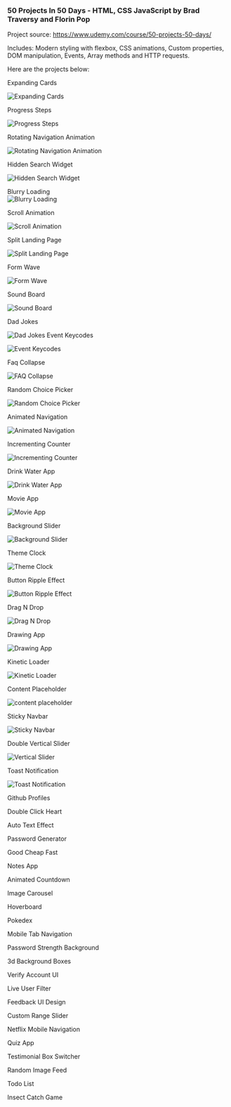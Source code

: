 ### **50 Projects In 50 Days - HTML, CSS JavaScript by Brad Traversy and Florin Pop**

Project source: https://www.udemy.com/course/50-projects-50-days/

Includes: Modern styling with flexbox, CSS animations, Custom properties, DOM manipulation, Events, Array methods and HTTP requests.

Here are the projects below:

Expanding Cards

![Expanding Cards](screenshots/project1.png)

Progress Steps

![Progress Steps](screenshots/project2.png)

Rotating Navigation Animation

![Rotating Navigation Animation](screenshots/project3.png)

Hidden Search Widget

![Hidden Search Widget](screenshots/project4.png)

Blurry Loading
<br>
![Blurry Loading](screenshots/project5.png)
<br>

Scroll Animation

![Scroll Animation](screenshots/project6.png)
<br>

Split Landing Page

![Split Landing Page](screenshots/project7.png)

Form Wave

![Form Wave](screenshots/project8.png)


Sound Board  

![Sound Board](screenshots/project9.png)  

Dad Jokes  

![Dad Jokes](screenshots/project10.png)
Event Keycodes

![Event Keycodes](screenshots/project11.png)

Faq Collapse

![FAQ Collapse](screenshots/project12.png)

Random Choice Picker

![Random Choice Picker](screenshots/project13.png)

Animated Navigation

![Animated Navigation](screenshots/project14.png)

Incrementing Counter

![Incrementing Counter](screenshots/project15.png)

Drink Water App

![Drink Water App](screenshots/project16.png)

Movie App

![Movie App](screenshots/project17.png)

Background Slider

![Background Slider](screenshots/project18.png)

Theme Clock

![Theme Clock](screenshots/project19.png)

Button Ripple Effect

![Button Ripple Effect](screenshots/project20.png)

Drag N Drop

![Drag N Drop](screenshots/project21.png)

Drawing App

![Drawing App](screenshots/project22.png)

Kinetic Loader

![Kinetic Loader](screenshots/project23.png)

Content Placeholder

![content placeholder](screenshots/project24.png)

Sticky Navbar

![Sticky Navbar](screenshots/project25.png)

Double Vertical Slider

![Vertical Slider](screenshots/project26.png)

Toast Notification

![Toast Notification](screenshots/project27.png)

Github Profiles

Double Click Heart

Auto Text Effect

Password Generator

Good Cheap Fast

Notes App

Animated Countdown

Image Carousel

Hoverboard

Pokedex

Mobile Tab Navigation

Password Strength Background

3d Background Boxes

Verify Account UI

Live User Filter

Feedback UI Design

Custom Range Slider

Netflix Mobile Navigation

Quiz App

Testimonial Box Switcher

Random Image Feed

Todo List

Insect Catch Game